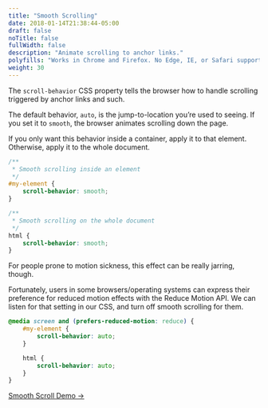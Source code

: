 ```yaml
---
title: "Smooth Scrolling"
date: 2018-01-14T21:38:44-05:00
draft: false
noTitle: false
fullWidth: false
description: "Animate scrolling to anchor links."
polyfills: "Works in Chrome and Firefox. No Edge, IE, or Safari support. Defaults to traditional anchor jumps in unsupported browsers."
weight: 30
---
```


The `scroll-behavior` CSS property tells the browser how to handle scrolling triggered by anchor links and such.

The default behavior, `auto`, is the jump-to-location you’re used to seeing. If you set it to `smooth`, the browser animates scrolling down the page.

If you only want this behavior inside a container, apply it to that element. Otherwise, apply it to the whole document.

```css
/**
 * Smooth scrolling inside an element
 */
#my-element {
	scroll-behavior: smooth;
}

/**
 * Smooth scrolling on the whole document
 */
html {
	scroll-behavior: smooth;
}
```

For people prone to motion sickness, this effect can be really jarring, though.

Fortunately, users in some browsers/operating systems can express their preference for reduced motion effects with the Reduce Motion API. We can listen for that setting in our CSS, and turn off smooth scrolling for them.

```css
@media screen and (prefers-reduced-motion: reduce) {
	#my-element {
		scroll-behavior: auto;
	}

	html {
		scroll-behavior: auto;
	}
}
```

[Smooth Scroll Demo &rarr;](https://codepen.io/cferdinandi/pen/LqGZrb)